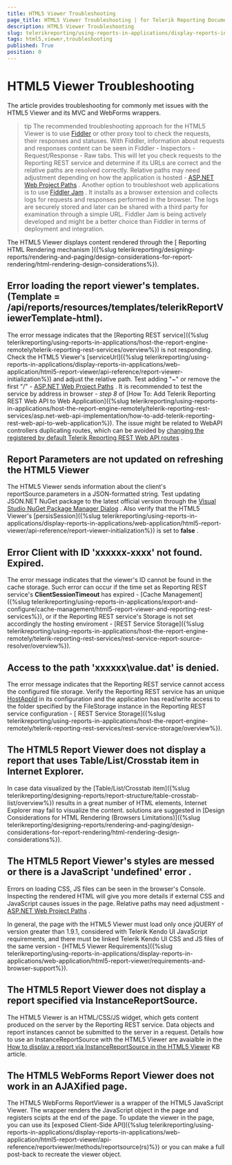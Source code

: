 ```yaml
---
title: HTML5 Viewer Troubleshooting
page_title: HTML5 Viewer Troubleshooting | for Telerik Reporting Documentation
description: HTML5 Viewer Troubleshooting
slug: telerikreporting/using-reports-in-applications/display-reports-in-applications/web-application/troubleshooting/html5-viewer-troubleshooting
tags: html5,viewer,troubleshooting
published: True
position: 0
---
```


# HTML5 Viewer Troubleshooting



The article provides troubleshooting for commonly met issues with the HTML5 Viewer and its MVC and WebForms wrappers.

>tip The recommended troubleshooting approach for the HTML5 Viewer is to use             [Fiddler](http://www.telerik.com/fiddler)  or other proxy tool to check the requests, their responses and statuses.            With Fiddler, information about requests and responses content can be seen in Fiddler - Inspectors - Request/Response - Raw tabs.            This will let you check requests to the Reporting REST service and determine if its URLs are correct and the relative paths are resolved correctly.           Relative paths may need adjustment depending on how the application is hosted -  [ASP.NET Web Project Paths](https://msdn.microsoft.com/en-us/library/ms178116.aspx) .         Another option to troubleshoot web applications is to use            [Fiddler Jam](http://www.telerik.com/fiddler) . It installs as a browser extension and collects logs for requests and responses performed in the browser.           The logs are securely stored and later can be shared with a third party for examination through a simple URL.           Fiddler Jam is being actively developed and might be a better choice than Fiddler in terms of deployment and integration.         

The HTML5 Viewer displays content rendered through the [           Reporting HTML Rendering mechanism         ]({%slug telerikreporting/designing-reports/rendering-and-paging/design-considerations-for-report-rendering/html-rendering-design-considerations%}).       

## Error loading the report viewer's templates. (Template = /api/reports/resources/templates/telerikReportViewerTemplate-html).

The error message indicates that the [Reporting REST service]({%slug telerikreporting/using-reports-in-applications/host-the-report-engine-remotely/telerik-reporting-rest-services/overview%}) is not responding.           Check the HTML5 Viewer's [serviceUrl]({%slug telerikreporting/using-reports-in-applications/display-reports-in-applications/web-application/html5-report-viewer/api-reference/report-viewer-initialization%}) and adjust the relative path.           Test adding "~" or remove the first "/" -  [ASP.NET Web Project Paths](https://msdn.microsoft.com/en-us/library/ms178116.aspx) . It is recommended to test the service by address in browser - *step 8*  of           [How To: Add Telerik Reporting REST Web API to Web Application]({%slug telerikreporting/using-reports-in-applications/host-the-report-engine-remotely/telerik-reporting-rest-services/asp.net-web-api-implementation/how-to-add-telerik-reporting-rest-web-api-to-web-application%}).           The issue might be related to WebAPI controllers duplicating routes, which can be avoided by  [changing the registered by default Telerik Reporting REST Web API routes](http://www.telerik.com/support/kb/reporting/details/how-to-change-reporting-rest-web-api-routes-registered-by-default) .         

## Report Parameters are not updated on refreshing the HTML5 Viewer

The HTML5 Viewer sends information about the client's reportSource.parameters in a JSON-formatted string.           Test updating JSON.NET NuGet package to the latest official version through the  [Visual Studio NuGet Package Manager Dialog](https://docs.nuget.org/consume/package-manager-dialog) . Also verify that the HTML5 Viewer's [persisSession]({%slug telerikreporting/using-reports-in-applications/display-reports-in-applications/web-application/html5-report-viewer/api-reference/report-viewer-initialization%})           is set to __false__ .         

## Error Client with ID 'xxxxxx-xxxx' not found. Expired.

The error message indicates that the viewer's ID cannot be found in the cache storage.           Such error can occur if the time set as Reporting REST service's __ClientSessionTimeout__  has expired - [Cache Management]({%slug telerikreporting/using-reports-in-applications/export-and-configure/cache-management/html5-report-viewer-and-reporting-rest-services%}),           or if the Reporting REST service's Storage is not set accordingly the hosting enviroment - [REST Service Storage]({%slug telerikreporting/using-reports-in-applications/host-the-report-engine-remotely/telerik-reporting-rest-services/rest-service-report-source-resolver/overview%}).         

## Access to the path 'xxxxxx\value.dat' is denied.

The error message indicates that the Reporting REST service cannot access the configured file storage.           Verify the Reporting REST service has an unique  [HostAppId](/reporting/api/Telerik.Reporting.Services.ReportServiceConfiguration#Telerik_Reporting_Services_ReportServiceConfiguration_HostAppId)            in its configuration and the application has read/write access to the folder specified by the FileStorage instance in the Reporting REST service configuration           - [ REST Service Storage]({%slug telerikreporting/using-reports-in-applications/host-the-report-engine-remotely/telerik-reporting-rest-services/rest-service-storage/overview%}).         

## The HTML5 Report Viewer does not display a report that uses Table/List/Crosstab item in Internet Explorer.

In case data visualized by the [Table/List/Crosstab item]({%slug telerikreporting/designing-reports/report-structure/table-crosstab-list/overview%})           results in a great number of HTML elements, Internet Explorer may fail to visualize the content. solutions are suggested in           [Design Considerations for HTML Rendering (Browsers Limitations)]({%slug telerikreporting/designing-reports/rendering-and-paging/design-considerations-for-report-rendering/html-rendering-design-considerations%}).         

## The HTML5 Report Viewer's styles are messed or there is a JavaScript 'undefined' error .

Errors on loading CSS, JS files can be seen in the browser's Console.           Inspecting the rendered HTML will give you more details if external CSS and JavaScript causes issues in the page.           Relative paths may need adjustment -  [ASP.NET Web Project Paths](https://msdn.microsoft.com/en-us/library/ms178116.aspx) .         

In general, the page with the HTML5 Viewer must load only once jQUERY of version greater than 1.9.1,           considered with Telerik Kendo UI JavaScript requirements, and there must be linked Telerik Kendo UI CSS           and JS files of the same version - [HTML5 Viewer Requirements]({%slug telerikreporting/using-reports-in-applications/display-reports-in-applications/web-application/html5-report-viewer/requirements-and-browser-support%}).         

## The HTML5 Report Viewer does not display a report specified via InstanceReportSource.

The HTML5 Viewer is an HTML/CSS/JS widget, which gets content produced on the server by the Reporting REST service.           Data objects and report instances cannot be submitted to the server in a request.           Details how to use an InstanceReportSource with the HTML5 Viewer are avaialble in the  [How to display a report via InstanceReportSource in the HTML5 Viewer](http://www.telerik.com/support/kb/reporting/details/how-to-display-a-report-via-instancereportsource-in-the-html5-viewer)  KB article.         

## The HTML5 WebForms Report Viewer does not work in an AJAXified page.

The HTML5 WebForms ReportViewer is a wrapper of the HTML5 JavaScript Viewer.           The wrapper renders the JavaScript object in the page and registers scipts at the end of the page.           To update the viewer in the page, you can use its [exposed Client-Side API]({%slug telerikreporting/using-reports-in-applications/display-reports-in-applications/web-application/html5-report-viewer/api-reference/reportviewer/methods/reportsource(rs)%})           or you can make a full post-back to recreate the viewer object.         


